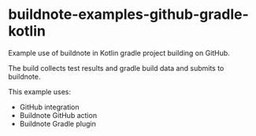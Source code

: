 # buildnote-examples-github-gradle-kotlin

Example use of buildnote in Kotlin gradle project building on GitHub.

The build collects test results and gradle build data and submits to buildnote.

This example uses:
- GitHub integration
- Buildnote GitHub action
- Buildnote Gradle plugin
